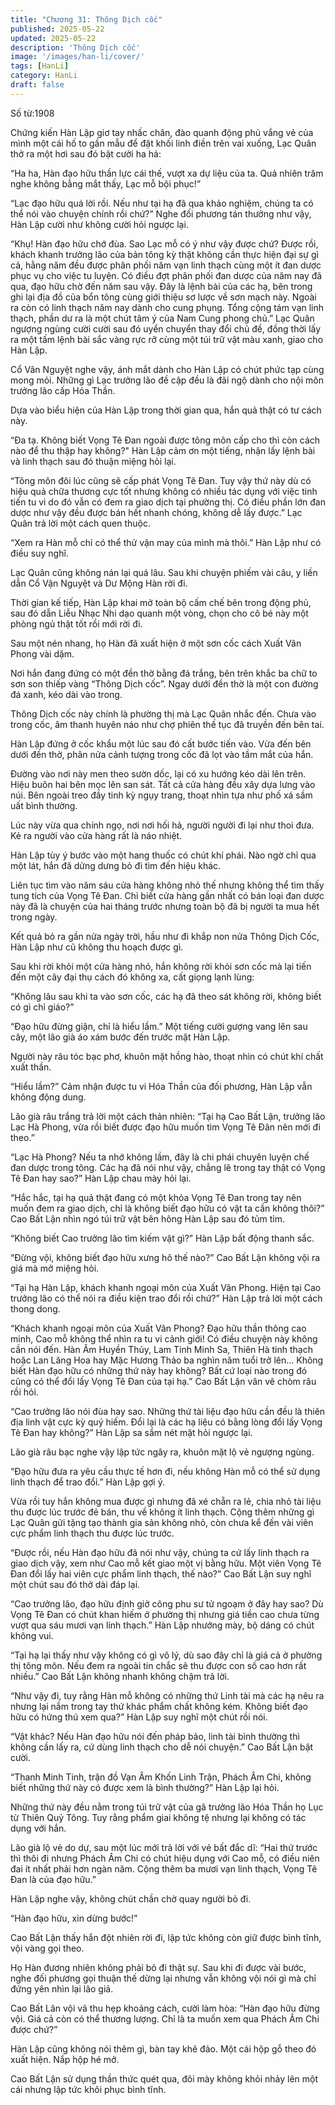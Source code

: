 ```yaml
---
title: "Chương 31: Thông Dịch cốc"
published: 2025-05-22
updated: 2025-05-22
description: 'Thông Dịch cốc'
image: '/images/han-li/cover/'
tags: [HanLi]
category: HanLi
draft: false
---
```


Số từ:1908  








Chứng kiến Hàn Lập giơ tay nhấc chân, đào quanh động phủ vắng vẻ của mình một cái hố to gần mẫu để đặt khối linh điền trên vai xuống, Lạc Quân thở ra một hơi sau đó bật cười ha hả:

“Ha ha, Hàn đạo hữu thần lực cái thế, vượt xa dự liệu của ta. Quả nhiên trăm nghe không bằng mắt thấy, Lạc mỗ bội phục!”

“Lạc đạo hữu quá lời rồi. Nếu như tại hạ đã qua khảo nghiệm, chúng ta có thể nói vào chuyện chính rồi chứ?” Nghe đối phương tán thưởng như vậy, Hàn Lập cười như không cười hỏi ngược lại.

“Khụ! Hàn đạo hữu chớ đùa. Sao Lạc mỗ có ý như vậy được chứ? Được rồi, khách khanh trưởng lão của bản tông kỳ thật không cần thực hiện đại sự gì cả, hằng năm đều được phân phối năm vạn linh thạch cùng một ít đan dược phục vụ cho việc tu luyện. Có điều đợt phân phối đan dược của năm nay đã qua, đạo hữu chờ đến năm sau vậy. Đây là lệnh bài của các hạ, bên trong ghi lại địa đồ của bổn tông cùng giới thiệu sơ lược về sơn mạch này. Ngoài ra còn có linh thạch năm nay dành cho cung phụng. Tổng cộng tám vạn linh thạch, phần dư ra là một chút tâm ý của Nam Cung phong chủ.” Lạc Quân ngượng ngùng cười cười sau đó uyển chuyển thay đổi chủ đề, đồng thời lấy ra một tấm lệnh bài sắc vàng rực rỡ cùng một túi trữ vật màu xanh, giao cho Hàn Lập.

Cổ Vân Nguyệt nghe vậy, ánh mắt dành cho Hàn Lập có chút phức tạp cùng mong mỏi. Những gì Lạc trưởng lão đề cập đều là đãi ngộ dành cho nội môn trưởng lão cấp Hóa Thần.

Dựa vào biểu hiện của Hàn Lập trong thời gian qua, hắn quả thật có tư cách này.

“Đa tạ. Không biết Vọng Tê Đan ngoài được tông môn cấp cho thì còn cách nào để thu thập hay không?" Hàn Lập cảm ơn một tiếng, nhận lấy lệnh bài và linh thạch sau đó thuận miệng hỏi lại.

“Tông môn đôi lúc cũng sẽ cấp phát Vọng Tê Đan. Tuy vậy thứ này dù có hiệu quả chữa thương cực tốt nhưng không có nhiều tác dụng với việc tinh tiến tu vi do đó vẫn có đem ra giao dịch tại phường thị. Có điều phần lớn đan dược như vậy đều được bán hết nhanh chóng, không dễ lấy được.” Lạc Quân trả lời một cách quen thuộc.

“Xem ra Hàn mỗ chỉ có thể thử vận may của mình mà thôi.” Hàn Lập như có điều suy nghĩ.

Lạc Quân cũng không nán lại quá lâu. Sau khi chuyện phiếm vài câu, y liền dẫn Cổ Vận Nguyệt và Dư Mộng Hàn rời đi.

Thời gian kế tiếp, Hàn Lập khai mở toàn bộ cấm chế bên trong động phủ, sau đó dẫn Liễu Nhạc Nhi dạo quanh một vòng, chọn cho cô bé này một phòng ngủ thật tốt rồi mới rời đi.

Sau một nén nhang, họ Hàn đã xuất hiện ở một sơn cốc cách Xuất Vân Phong vài dặm.

Nơi hắn đang đứng có một đền thờ bằng đá trắng, bên trên khắc ba chữ to sơn son thiếp vàng “Thông Dịch cốc”. Ngay dưới đền thờ là một con đường đá xanh, kéo dài vào trong.

Thông Dịch cốc này chính là phường thị mà Lạc Quân nhắc đến. Chưa vào trong cốc, âm thanh huyên náo như chợ phiên thế tục đã truyền đến bên tai.

Hàn Lập đứng ở cốc khẩu một lúc sau đó cất bước tiến vào. Vừa đến bên dưới đền thờ, phân nửa cảnh tượng trong cốc đã lọt vào tầm mắt của hắn.

Đường vào nơi này men theo sườn dốc, lại có xu hướng kéo dài lên trên. Hiệu buôn hai bên mọc lên san sát. Tất cả cửa hàng đều xây dựa lưng vào núi. Bên ngoài treo đầy tinh kỳ ngụy trang, thoạt nhìn tựa như phố xá sầm uất bình thường.

Lúc này vừa qua chính ngọ, nơi nơi hối hả, người người đi lại như thoi đưa. Kẻ ra người vào cửa hàng rất là náo nhiệt.

Hàn Lập tùy ý bước vào một hang thuốc có chút khí phái. Nào ngờ chỉ qua một lát, hắn đã dửng dưng bỏ đi tìm đến hiệu khác.

Liên tục tìm vào năm sáu cửa hàng không nhỏ thế nhưng không thể tìm thấy tung tích của Vọng Tê Đan. Chỉ biết cửa hàng gần nhất có bán loại đan dược này đã là chuyện của hai tháng trước nhưng toàn bộ đã bị người ta mua hết trong ngày.

Kết quả bỏ ra gần nửa ngày trời, hầu như đi khắp non nửa Thông Dịch Cốc, Hàn Lập như cũ không thu hoạch được gì.

Sau khi rời khỏi một cửa hàng nhỏ, hắn không rời khỏi sơn cốc mà lại tiến đến một cây đại thụ cách đó không xa, cất giọng lạnh lùng:

“Không lâu sau khi ta vào sơn cốc, các hạ đã theo sát không rời, không biết có gì chỉ giáo?”

“Đạo hữu đừng giận, chỉ là hiểu lầm.” Một tiếng cười gượng vang lên sau cây, một lão già áo xám bước đến trước mặt Hàn Lập.

Người này râu tóc bạc phơ, khuôn mặt hồng hào, thoạt nhìn có chút khí chất xuất thần.

“Hiểu lầm?” Cảm nhận được tu vi Hóa Thần của đối phương, Hàn Lập vẫn không động dung.

Lão già râu trắng trả lời một cách thản nhiên: “Tại hạ Cao Bất Lận, trưởng lão Lạc Hà Phong, vừa rồi biết được đạo hữu muốn tìm Vọng Tê Đân nên mới đi theo.”

“Lạc Hà Phong? Nếu ta nhớ không lầm, đây là chi phái chuyên luyện chế đan dược trong tông. Các hạ đã nói như vậy, chẳng lẽ trong tay thật có Vọng Tê Đan hay sao?” Hàn Lập chau mày hỏi lại.

“Hắc hắc, tại hạ quả thật đang có một khỏa Vọng Tê Đan trong tay nên muốn đem ra giao dịch, chỉ là không biết đạo hữu có vật ta cần không thôi?” Cao Bất Lận nhìn ngó túi trữ vật bên hông Hàn Lập sau đó tủm tỉm.

“Không biết Cao trưởng lão tìm kiếm vật gì?” Hàn Lập bất động thanh sắc.

“Đừng vội, không biết đạo hữu xưng hô thế nào?” Cao Bất Lận không vội ra giá mà mở miệng hỏi.

“Tại hạ Hàn Lập, khách khanh ngoại môn của Xuất Vân Phong. Hiện tại Cao trưởng lão có thể nói ra điều kiện trao đổi rồi chứ?” Hàn Lập trả lời một cách thong dong.

“Khách khanh ngoại môn của Xuất Vân Phong? Đạo hữu thần thông cao minh, Cao mỗ không thể nhìn ra tu vi cảnh giới! Có điều chuyện này không cần nói đến. Hàn Âm Huyền Thủy, Lam Tinh Minh Sa, Thiên Hà tinh thạch hoặc Lan Lăng Hoa hay Mặc Hương Thảo ba nghìn năm tuổi trở lên… Không biết Hàn đạo hữu có những thứ này hay không? Bất cứ loại nào trong đó cũng có thể đổi lấy Vọng Tê Đan của tại hạ.” Cao Bất Lận vân vê chòm râu rồi hỏi.

“Cao trưởng lão nói đùa hay sao. Những thứ tài liệu đạo hữu cần đều là thiên địa linh vật cực kỳ quý hiếm. Đổi lại là các hạ liệu có bằng lòng đổi lấy Vọng Tê Đan hay không?” Hàn Lập sa sầm nét mặt hỏi ngược lại.

Lão già râu bạc nghe vậy lập tức ngây ra, khuôn mặt lộ vẻ ngượng ngùng.

“Đạo hữu đưa ra yêu cầu thực tế hơn đi, nếu không Hàn mỗ có thể sử dụng linh thạch để trao đổi.” Hàn Lập gợi ý.

Vừa rồi tuy hắn không mua được gì nhưng đã xé chẵn ra lẻ, chia nhỏ tài liệu thu được lúc trước đẻ bán, thu về không ít linh thạch. Cộng thêm những gì Lạc Quân gửi tặng tạo thành gia sản không nhỏ, còn chưa kể đến vài viên cực phẩm linh thạch thu được lúc trước.

“Được rồi, nếu Hàn đạo hữu đã nói như vậy, chúng ta cứ lấy linh thạch ra giao dịch vậy, xem như Cao mỗ kết giao một vị bằng hữu. Một viên Vọng Tê Đan đổi lấy hai viên cực phẩm linh thạch, thế nào?” Cao Bất Lận suy nghĩ một chút sau đó thở dài đáp lại.

“Cao trưởng lão, đạo hữu định giở công phu sư tử ngoạm ở đây hay sao? Dù Vọng Tê Đan có chút khan hiếm ở phường thị nhưng giá tiền cao chưa từng vượt qua sáu mươi vạn linh thạch.” Hàn Lập nhướng mày, bộ dáng có chút không vui.

“Tại hạ lại thấy như vậy không có gì vô lý, dù sao đây chỉ là giá cả ở phường thị tông môn. Nếu đem ra ngoài tin chắc sẽ thu được con số cao hơn rất nhiều.” Cao Bất Lận không nhanh không chậm trả lời.

“Như vậy đi, tuy rằng Hàn mỗ không có những thứ Linh tài mà các hạ nêu ra nhưng lại nắm trong tay thứ khác phẩm chất không kém. Không biết đạo hữu có hứng thú xem qua?” Hàn Lập suy nghĩ một chút rồi nói.

“Vật khác? Nếu Hàn đạo hữu nói đến pháp bảo, linh tài bình thường thì không cần lấy ra, cứ dùng linh thạch cho dễ nói chuyện.” Cao Bất Lận bật cười.

“Thanh Minh Tinh, trận đồ Vạn Âm Khốn Linh Trận, Phách Âm Chi, không biết những thứ này có được xem là bình thường?” Hàn Lập lại hỏi.

Những thứ này đều nằm trong túi trữ vật của gã trưởng lão Hóa Thần họ Lục từ Thiên Quỷ Tông. Tuy rằng phẩm giai không tệ nhưng lại không có tác dụng với hắn.

Lão già lộ vẻ do dự, sau một lúc mới trả lời với vẻ bất đắc dĩ: “Hai thứ trước thì thôi đi nhưng Phách Âm Chi có chút hiệu dụng với Cao mỗ, có điều niên đai ít nhất phải hơn ngàn năm. Cộng thêm ba mươi vạn linh thạch, Vọng Tê Đan là của đạo hữu.”

Hàn Lập nghe vậy, không chút chần chờ quay người bỏ đi.

“Hàn đạo hữu, xin dừng bước!”

Cao Bất Lận thấy hắn đột nhiên rời đi, lập tức không còn giữ được bình tĩnh, vội vàng gọi theo.

Họ Hàn đương nhiên không phải bỏ đi thật sự. Sau khi đi được vài bước, nghe đối phương gọi thuận thế dừng lại nhưng vẫn không vội nói gì mà chỉ đứng yên nhìn lại lão giả.

Cao Bất Lân vội vã thu hẹp khoảng cách, cười làm hòa: “Hàn đạo hữu đừng vội. Giá cả còn có thể thương lượng. Chỉ là ta muốn xem qua Phách Âm Chi được chứ?”

Hàn Lập cũng không nói thêm gì, bàn tay khẽ đảo. Một cái hộp gỗ theo đó xuất hiện. Nắp hộp hé mở.

Cao Bất Lận sử dụng thần thức quét qua, đôi mày không khỏi nhảy lên một cái nhưng lập tức khôi phục bình tĩnh.
